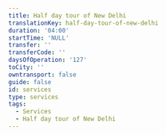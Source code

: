 ```yaml
---
title: Half day tour of New Delhi
translationKey: half-day-tour-of-new-delhi
duration: '04:00'
startTime: 'NULL'
transfer: ''
transferCode: ''
daysOfOperation: '127'
toCity: ''
owntransport: false
guide: false
id: services
type: services
tags:
  - Services
  - Half day tour of New Delhi
---
```

